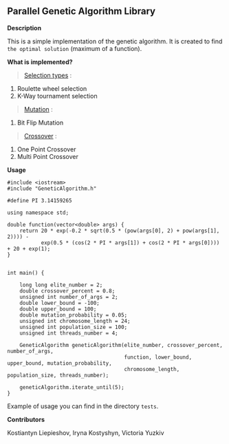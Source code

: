 ## Parallel Genetic Algorithm Library


**Description**

This is a simple implementation of the genetic algorithm.
It is created to find `the optimal solution` (maximum of a function).


**What is implemented?**

> [Selection types](https://www.tutorialspoint.com/genetic_algorithms/genetic_algorithms_parent_selection.htm) :

1) Roulette wheel selection
2) K-Way tournament selection

> [Mutation](https://www.tutorialspoint.com/genetic_algorithms/genetic_algorithms_mutation.htm) :

1) Bit Flip Mutation

> [Crossover](https://www.tutorialspoint.com/genetic_algorithms/genetic_algorithms_crossover.htm) :

1) One Point Crossover
2) Multi Point Crossover


**Usage**

```
#include <iostream>
#include "GeneticAlgorithm.h"

#define PI 3.14159265

using namespace std;

double function(vector<double> args) {
    return 20 * exp(-0.2 * sqrt(0.5 * (pow(args[0], 2) + pow(args[1], 2)))) -
           exp(0.5 * (cos(2 * PI * args[1]) + cos(2 * PI * args[0]))) + 20 + exp(1);
}


int main() {

    long long elite_number = 2;
    double crossover_percent = 0.8;
    unsigned int number_of_args = 2;
    double lower_bound = -100;
    double upper_bound = 100;
    double mutation_probability = 0.05;
    unsigned int chromosome_length = 24;
    unsigned int population_size = 100;
    unsigned int threads_number = 4;

    GeneticAlgorithm geneticAlgorithm(elite_number, crossover_percent, number_of_args,
                                      function, lower_bound, upper_bound, mutation_probability,
                                      chromosome_length, population_size, threads_number);

    geneticAlgorithm.iterate_until(5);
}
```

Example of usage you can find in the directory `tests`.


**Contributors**

Kostiantyn Liepieshov, Iryna Kostyshyn, Victoria Yuzkiv
